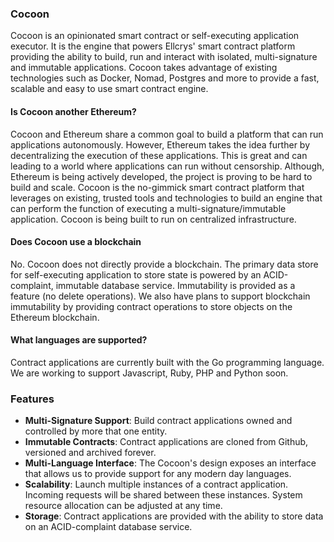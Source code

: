 ### Cocoon 

Cocoon is an opinionated smart contract or self-executing application executor. It is the engine that powers
Ellcrys' smart contract platform providing the ability to build, run and interact with isolated, multi-signature
 and immutable applications. Cocoon takes advantage of existing technologies such as Docker, Nomad, Postgres and more
to provide a fast, scalable and easy to use smart contract engine.

#### Is Cocoon another Ethereum?

Cocoon and Ethereum share a common goal to build a platform that can run applications autonomously. However, 
Ethereum takes the idea further by decentralizing the execution of these applications. This is great 
and can leading to a world where applications can run without censorship. Although, Ethereum is being actively developed, 
the project is proving to be hard to build and scale. Cocoon is the no-gimmick smart contract platform that leverages on existing, 
trusted tools and technologies to build an engine that can perform the function of executing a multi-signature/immutable application. Cocoon
is being built to run on centralized infrastructure.

#### Does Cocoon use a blockchain

No. Cocoon does not directly provide a blockchain. The primary data store for self-executing application to store state
is powered by an ACID-complaint, immutable database service. Immutability is provided as a feature (no delete operations).
We also have plans to support blockchain immutability by providing contract operations to store objects on the Ethereum 
blockchain.

#### What languages are supported?

Contract applications are currently built with the Go programming language. We are working
to support Javascript, Ruby, PHP and Python soon.


### Features 

- **Multi-Signature Support**: Build contract applications owned and controlled by more that one entity.
- **Immutable Contracts**: Contract applications are cloned from Github, versioned and archived forever. 
- **Multi-Language Interface**: The Cocoon's design exposes an interface that allows us to provide support for any modern day languages. 
- **Scalability**: Launch multiple instances of a contract application. Incoming requests will be shared between these instances. System resource allocation can be adjusted at any time.  
- **Storage**: Contract applications are provided with the ability to store data on an ACID-complaint database service. 